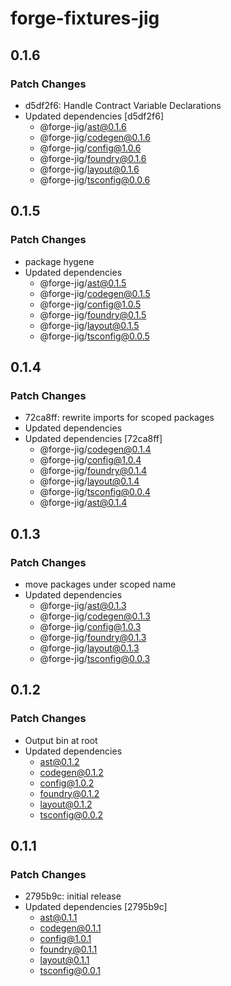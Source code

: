 # forge-fixtures-jig

## 0.1.6

### Patch Changes

- d5df2f6: Handle Contract Variable Declarations
- Updated dependencies [d5df2f6]
  - @forge-jig/ast@0.1.6
  - @forge-jig/codegen@0.1.6
  - @forge-jig/config@1.0.6
  - @forge-jig/foundry@0.1.6
  - @forge-jig/layout@0.1.6
  - @forge-jig/tsconfig@0.0.6

## 0.1.5

### Patch Changes

- package hygene
- Updated dependencies
  - @forge-jig/ast@0.1.5
  - @forge-jig/codegen@0.1.5
  - @forge-jig/config@1.0.5
  - @forge-jig/foundry@0.1.5
  - @forge-jig/layout@0.1.5
  - @forge-jig/tsconfig@0.0.5

## 0.1.4

### Patch Changes

- 72ca8ff: rewrite imports for scoped packages
- Updated dependencies
- Updated dependencies [72ca8ff]
  - @forge-jig/codegen@0.1.4
  - @forge-jig/config@1.0.4
  - @forge-jig/foundry@0.1.4
  - @forge-jig/layout@0.1.4
  - @forge-jig/tsconfig@0.0.4
  - @forge-jig/ast@0.1.4

## 0.1.3

### Patch Changes

- move packages under scoped name
- Updated dependencies
  - @forge-jig/ast@0.1.3
  - @forge-jig/codegen@0.1.3
  - @forge-jig/config@1.0.3
  - @forge-jig/foundry@0.1.3
  - @forge-jig/layout@0.1.3
  - @forge-jig/tsconfig@0.0.3

## 0.1.2

### Patch Changes

- Output bin at root
- Updated dependencies
  - ast@0.1.2
  - codegen@0.1.2
  - config@1.0.2
  - foundry@0.1.2
  - layout@0.1.2
  - tsconfig@0.0.2

## 0.1.1

### Patch Changes

- 2795b9c: initial release
- Updated dependencies [2795b9c]
  - ast@0.1.1
  - codegen@0.1.1
  - config@1.0.1
  - foundry@0.1.1
  - layout@0.1.1
  - tsconfig@0.0.1
